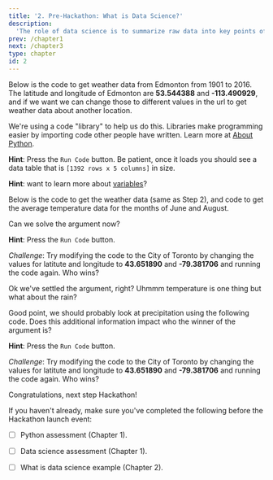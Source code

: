 ```yaml
---
title: '2. Pre-Hackathon: What is Data Science?'
description:
  'The role of data science is to summarize raw data into key points of information. Data science helps us make decisions and also saves us time - there can be millions of data points in a raw data set. It would take a long time to analyze raw data without data science skills!'
prev: /chapter1
next: /chapter3
type: chapter
id: 2
---
```


<exercise id="1" title="A data science example" type="slides">

<slides source="chapter2_01_datastory">
</slides>

</exercise>

<exercise id="2" title="Let's wrangle weather data!">

Below is the code to get weather data from Edmonton from 1901 to 2016. The latitude and longitude of Edmonton are **53.544388** and **-113.490929**, and if we want we can change those to different values in the url to get weather data about another location. 

We're using a code "library" to help us do this. Libraries make programming easier by importing code other people have written. Learn more at [About Python](https://www.python.org/about).

<codeblock id="02_01">

</codeblock>

**Hint**: Press the `Run Code` button. Be patient, once it loads you should see a data table that is `[1392 rows x 5 columns]` in size.

**Hint**: want to learn more about [variables](https://www.tutorialspoint.com/python/python_variable_types.htm)?

</exercise>

<exercise id="3" title="Settling the argument">

Below is the code to get the weather data (same as Step 2), and code to get the average temperature data for the months of June and August. 

Can we solve the argument now?

<codeblock id="02_02">

</codeblock>

**Hint**: Press the `Run Code` button.

*Challenge*: Try modifying the code to the City of Toronto by changing the values for latitute and longitude to **43.651890** and **-79.381706** and running the code again. Who wins?

</exercise>

<exercise id="4" title="But what about rain?">

Ok we've settled the argument, right? Uhmmm temperature is one thing but what about the rain? 

Good point, we should probably look at precipitation using the following code. Does this additional information impact who the winner of the argument is?

<codeblock id="02_03">

</codeblock>

**Hint**: Press the `Run Code` button.

*Challenge*: Try modifying the code to the City of Toronto by changing the values for latitute and longitude to **43.651890** and **-79.381706** and running the code again. Who wins?

</exercise>

<exercise id="5" title="Pre-Hackathon checklist">

Congratulations, next step Hackathon!

If you haven't already, make sure you've completed the following before the Hackathon launch event:

 - [ ] Python assessment (Chapter 1).

- [ ] Data science assessment (Chapter 1).

- [ ] What is data science example (Chapter 2).



</exercise>

